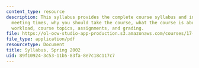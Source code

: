 ```yaml
---
content_type: resource
description: This syllabus provides the complete course syllabus and information on
  meeting times, why you should take the course, what the course is about, readings,
  workload, course topics, assignments, and grading.
file: https://ol-ocw-studio-app-production.s3.amazonaws.com/courses/17-508-the-rise-and-fall-of-democracy-regime-change-spring-2002/89f109243c5311b583fa8e7c18c117c7_17508_syllabus_2002final.pdf
file_type: application/pdf
resourcetype: Document
title: Syllabus, Spring 2002
uid: 89f10924-3c53-11b5-83fa-8e7c18c117c7
---
```

